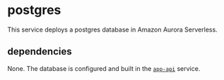 # postgres

This service deploys a postgres database in Amazon Aurora Serverless.

## dependencies

None. The database is configured and built in the [`app-api`](../app-api) service.
